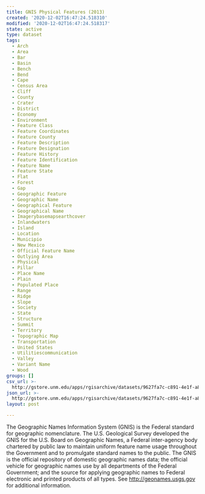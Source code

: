 ```yaml
---
title: GNIS Physical Features (2013)
created: '2020-12-02T16:47:24.518310'
modified: '2020-12-02T16:47:24.518317'
state: active
type: dataset
tags:
  - Arch
  - Area
  - Bar
  - Basin
  - Bench
  - Bend
  - Cape
  - Census Area
  - Cliff
  - County
  - Crater
  - District
  - Economy
  - Environment
  - Feature Class
  - Feature Coordinates
  - Feature County
  - Feature Description
  - Feature Designation
  - Feature History
  - Feature Identification
  - Feature Name
  - Feature State
  - Flat
  - Forest
  - Gap
  - Geographic Feature
  - Geographic Name
  - Geographical Feature
  - Geographical Name
  - Imagerybasemapsearthcover
  - Inlandwaters
  - Island
  - Location
  - Municipio
  - New Mexico
  - Official Feature Name
  - Outlying Area
  - Physical
  - Pillar
  - Place Name
  - Plain
  - Populated Place
  - Range
  - Ridge
  - Slope
  - Society
  - State
  - Structure
  - Summit
  - Territory
  - Topographic Map
  - Transportation
  - United States
  - Utilitiescommunication
  - Valley
  - Variant Name
  - Wood
groups: []
csv_url: >-
  http://gstore.unm.edu/apps/rgisarchive/datasets/9627fa7c-c891-4e1f-a8c9-e24e8e887081/gnisphys.derived.csv
json_url: >-
  http://gstore.unm.edu/apps/rgisarchive/datasets/9627fa7c-c891-4e1f-a8c9-e24e8e887081/gnisphys.derived.json
layout: post

---
```

The Geographic Names Information System (GNIS) is the Federal standard for geographic nomenclature. The U.S. Geological Survey developed the GNIS for the U.S. Board on Geographic Names, a Federal inter-agency body chartered by public law to maintain uniform feature name usage throughout the Government and to promulgate standard names to the public. The GNIS is the official repository of domestic geographic names data; the official vehicle for geographic names use by all departments of the Federal Government; and the source for applying geographic names to Federal electronic and printed products of all types. See http://geonames.usgs.gov for additional information.
